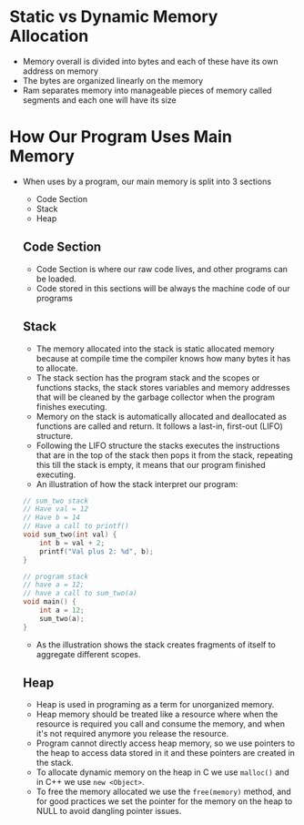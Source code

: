 # Static vs Dynamic Memory Allocation
- Memory overall is divided into bytes and each of these have its own address on memory
- The bytes are organized linearly on the memory
- Ram separates memory into manageable pieces of memory called segments and each one will have its size

# How Our Program Uses Main Memory
- When uses by a program, our main memory is split into 3 sections
  - Code Section 
  - Stack
  - Heap
  
  ## Code Section
    - Code Section is where our raw code lives, and other programs can be loaded.
    - Code stored in this sections will be always the machine code of our programs
  
  ## Stack
    - The memory allocated into the stack is static allocated memory because at compile time the compiler knows how many
      bytes it has to allocate.
    - The stack section has the program stack and the scopes or functions stacks, the stack stores variables and memory 
      addresses that will be cleaned by the garbage collector when the program finishes executing.
    - Memory on the stack is automatically allocated and deallocated as functions are called and return. It follows a 
      last-in, first-out (LIFO) structure.
    - Following the LIFO structure the stacks executes the instructions that are in the top of the stack then pops it 
      from the stack, repeating this till the stack is empty, it means that our program finished executing.
    - An illustration of how the stack interpret our program:
    ```c
    // sum_two stack
    // Have val = 12
    // Have b = 14
    // Have a call to printf() 
    void sum_two(int val) {
        int b = val + 2;
        printf("Val plus 2: %d", b);
    }
    
    // program stack
    // have a = 12;
    // have a call to sum_two(a)
    void main() {
        int a = 12;
        sum_two(a);
    }
    ```
    - As the illustration shows the stack creates fragments of itself to aggregate different scopes.
  ## Heap
    - Heap is used in programing as a term for unorganized memory.
    - Heap memory should be treated like a resource where when the resource is required you call and consume the memory, 
      and when it's not required anymore you release the resource.
    - Program cannot directly access heap memory, so we use pointers to the heap to access data stored in it and these
      pointers are created in the stack.
    - To allocate dynamic memory on the heap in C we use `malloc()` and in C++ we use `new <Object>`.
    - To free the memory allocated we use the `free(memory)` method, and for good practices we set the pointer for the 
      memory on the heap to NULL to avoid dangling pointer issues. 
